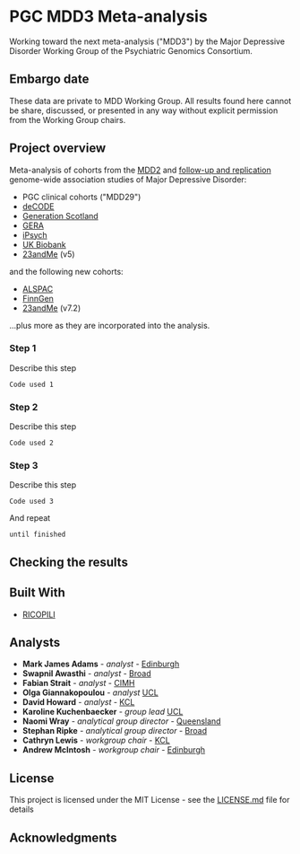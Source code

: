 # PGC MDD3 Meta-analysis

Working toward the next meta-analysis ("MDD3") by the Major Depressive Disorder Working Group of the Psychiatric Genomics Consortium.

## Embargo date

These data are private to MDD Working Group. All results found here cannot be share, discussed, or presented in any way without explicit permission from the Working Group chairs. 

## Project overview

Meta-analysis of cohorts from the [MDD2](https://doi.org/10.1038/s41588-018-0090-3) and [follow-up and replication](https://doi.org/10.1038/s41593-018-0326-7) genome-wide association studies of Major Depressive Disorder:

- PGC clinical cohorts ("MDD29")
- [deCODE](http://www.decode.com)
- [Generation Scotland](https://www.ed.ac.uk/generation-scotland/)
- [GERA](https://www.ncbi.nlm.nih.gov/projects/gap/cgi-bin/study.cgi?study_id=phs000674.v1.p1)
- [iPsych](https://ipsych.dk)
- [UK Biobank](https://www.ukbiobank.ac.uk)
- [23andMe](https://www.23andme.com/) (v5)

and the following new cohorts:

- [ALSPAC](http://www.bristol.ac.uk/alspac/)
- [FinnGen](https://www.finngen.fi/en)
- [23andMe](https://www.23andme.com/) (v7.2)

…plus more as they are incorporated into the analysis.


### Step 1

Describe this step

```
Code used 1
```

### Step 2

Describe this step

```
Code used 2
```

### Step 3

Describe this step

```
Code used 3
```

And repeat

```
until finished
```

## Checking the results

## Built With

- [RICOPILI](https://sites.google.com/a/broadinstitute.org/ricopili)

## Analysts

* **Mark James Adams** - *analyst* - [Edinburgh](https://www.ed.ac.uk)
* **Swapnil Awasthi** - *analyst* - [Broad](https://www.broadinstitute.org/)
* **Fabian Strait** - *analyst* - [CIMH](https://www.zi-mannheim.de/)
* **Olga Giannakopoulou** - *analyst* [UCL](http://www.bristol.ac.uk/alspac/)
* **David Howard** - *analyst* - [KCL](https://www.kcl.ac.uk/)
* **Karoline Kuchenbaecker** - *group lead* [UCL](http://www.bristol.ac.uk/alspac/)
* **Naomi Wray** - *analytical group director* - [Queensland](https://cnsgenomics.com/)
* **Stephan Ripke** - *analytical group director* - [Broad](https://www.broadinstitute.org/)
* **Cathryn Lewis** - *workgroup chair* - [KCL](https://www.kcl.ac.uk/)
* **Andrew McIntosh** - *workgroup chair* - [Edinburgh](https://www.ed.ac.uk)

## License

This project is licensed under the MIT License - see the [LICENSE.md](LICENSE) file for details

## Acknowledgments


